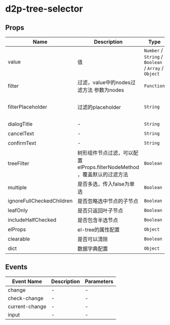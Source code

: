 # d2p-tree-selector

## Props

<!-- @vuese:d2p-tree-selector:props:start -->
|Name|Description|Type|Required|Default|
|---|---|---|---|---|
|value|值|`Number` / `String` / `Boolean` / `Array` / `Object`|`false`|-|
|filter|过滤，value中的nodes过滤方法 参数为nodes|`Function`|`false`|-|
|filterPlaceholder|过滤的placeholder|`String`|`false`|'输入关键字进行过滤'|
|dialogTitle|-|`String`|`false`|'选择'|
|cancelText|-|`String`|`false`|'取消'|
|confirmText|-|`String`|`false`|'确定'|
|treeFilter|树形组件节点过滤，可以配置elProps.filterNodeMethod ，覆盖默认的过滤方法|`Boolean`|`false`|true|
|multiple|是否多选，传入false为单选|`Boolean`|`false`|true|
|ignoreFullCheckedChildren|是否忽略选中节点的子节点|`Boolean`|`false`|true|
|leafOnly|是否只返回叶子节点|`Boolean`|`false`|false|
|includeHalfChecked|是否包含半选节点|`Boolean`|`false`|false|
|elProps|el-tree的属性配置|`Object`|`false`|-|
|clearable|是否可以清除|`Boolean`|`false`|true|
|dict|数据字典配置|`Object`|`false`|-|

<!-- @vuese:d2p-tree-selector:props:end -->


## Events

<!-- @vuese:d2p-tree-selector:events:start -->
|Event Name|Description|Parameters|
|---|---|---|
|change|-|-|
|check-change|-|-|
|current-change|-|-|
|input|-|-|

<!-- @vuese:d2p-tree-selector:events:end -->



